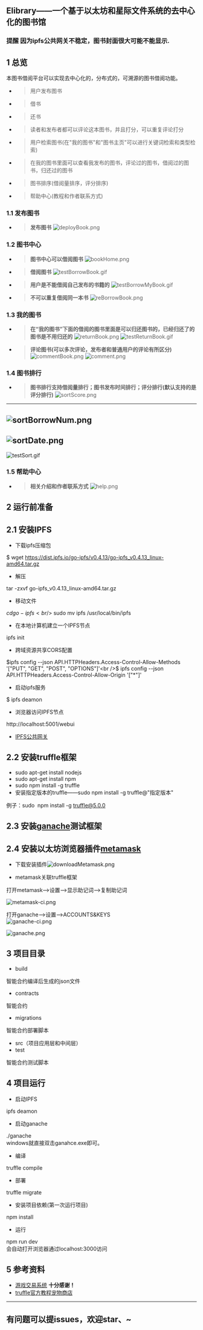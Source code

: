 ## Elibrary——一个基于以太坊和星际文件系统的去中心化的图书馆
### 提醒  因为ipfs公共网关不稳定，图书封面很大可能不能显示.

## 1 总览
本图书借阅平台可以实现去中心化的，分布式的，可溯源的图书借阅功能。
* >用户发布图书
* >借书
* >还书
* >读者和发布者都可以评论这本图书，并且打分，可以重复评论打分
* >用户检索图书(在"我的图书"和"图书主页"可以进行关键词检索和类型检索)
* >在我的图书里面可以查看我发布的图书，评论过的图书，借阅过的图书，归还过的图书
* >图书排序(借阅量排序，评分排序)
* >帮助中心(教程和作者联系方式)

### 1.1 发布图书
* >**发布图书**
![deployBook.png](https://github.com/wongnoubo/Elibrary/blob/master/docs/deployBook.png)

### 1.2 图书中心
* >**图书中心可以借阅图书**
![bookHome.png](https://github.com/wongnoubo/Elibrary/blob/master/docs/bookHome.png)

* >**借阅图书**
![testBorrowBook.gif](https://github.com/wongnoubo/Elibrary/blob/master/docs/testBorrowBook.gif)

* >**用户是不能借阅自己发布的书籍的**
![testBorrowMyBook.gif](https://github.com/wongnoubo/Elibrary/blob/master/docs/testBorrowMyBook.gif)

* >**不可以重复借阅同一本书**
![reBorrowBook.png](https://github.com/wongnoubo/Elibrary/blob/master/docs/reBorrowedBook.png)
### 1.3 我的图书
* >**在“我的图书”下面的借阅的图书里面是可以归还图书的，已经归还了的图书是不用归还的**
![returnBook.png](https://github.com/wongnoubo/Elibrary/blob/master/docs/returnBook.png)
![testReturnBook.gif](https://github.com/wongnoubo/Elibrary/blob/master/docs/testReturnBook.gif)
* >**评论图书(可以多次评论，发布者和普通用户的评论有所区分)**
![commentBook.png](https://github.com/wongnoubo/Elibrary/blob/master/docs/commentBook.png)
![comment.png](https://github.com/wongnoubo/Elibrary/blob/master/docs/comment.png)
### 1.4 图书排行
* >**图书排行支持借阅量排行；图书发布时间排行；评分排行(默认支持的是评分排行)**
![sortScore.png](https://github.com/wongnoubo/Elibrary/blob/master/docs/sortScore.png)
---
![sortBorrowNum.png](https://github.com/wongnoubo/Elibrary/blob/master/docs/sortBorrowNum.png)
---
![sortDate.png](https://github.com/wongnoubo/Elibrary/blob/master/docs/sortDate.png)
---
![testSort.gif](https://github.com/wongnoubo/Elibrary/blob/master/docs/testSort.gif)

### 1.5 帮助中心
* >**相关介绍和作者联系方式**
![help.png](https://github.com/wongnoubo/Elibrary/blob/master/docs/help.png)


## 2 运行前准备

<a name="8e98bd52"></a>
## 2.1 安装IPFS
* 下载ipfs压缩包

$ wget https://dist.ipfs.io/go-ipfs/v0.4.13/go-ipfs_v0.4.13_linux-amd64.tar.gz
* 解压

tar -zxvf go-ipfs_v0.4.13_linux-amd64.tar.gz
* 移动文件

$cd go-ipfs<br />$ sudo mv ipfs /usr/local/bin/ipfs
* 在本地计算机建立一个IPFS节点

ipfs init
* 跨域资源共享CORS配置

$ipfs config --json API.HTTPHeaders.Access-Control-Allow-Methods '["PUT", "GET", "POST", "OPTIONS"]'<br />$ ipfs config --json API.HTTPHeaders.Access-Control-Allow-Origin '["*"]'<br />
* 启动ipfs服务

$ ipfs deamon

* 浏览器访问IPFS节点

http://localhost:5001/webui
* [IPFS公共网关](https://ipfs.github.io/public-gateway-checker/)


<a name="f15fc2c3"></a>
## 2.2 安装truffle框架
* sudo apt-get install nodejs
* sudo apt-get install npm
* sudo npm install -g truffle
* 安装指定版本的truffle——sudo npm install -g truffle@"指定版本"

例子：sudo  npm install -g truffle@5.0.0


<a name="b9063e78"></a>
## 2.3 安装[ganache](https://truffleframework.com/ganache)测试框架

<a name="1dfd2bcd"></a>
## 2.4 安装以太坊浏览器插件[metamask](https://chrome.google.com/webstore/category/extensions)

* 下载安装插件![downloadMetamask.png](https://github.com/wongnoubo/Eshop/blob/master/images/downloadMetamask.png)

* metamask关联truffle框架

打开metamask——>设置——>显示助记词——>复制助记词

![metamask-ci.png](https://cdn.nlark.com/yuque/0/2019/png/237720/1553528051852-bcebf7c1-55fa-4fb5-b9d8-d1b27d7e45d3.png#align=left&display=inline&height=753&name=metamask-ci.png&originHeight=753&originWidth=452&size=22224&status=done&width=452)


打开ganache——>设置——>ACCOUNTS&KEYS<br />
![ganache-ci.png](https://github.com/wongnoubo/Eshop/blob/master/images/ganache-ci.png)


![ganache.png](https://github.com/wongnoubo/Eshop/blob/master/images/ganache.png)



<a name="d0617cd1"></a>
## 3 项目目录
* build

智能合约编译后生成的json文件
* contracts

智能合约
* migrations

智能合约部署脚本
* src（项目应用层和中间层）
* test

智能合约测试脚本

<a name="733d6c7b"></a>
## 4 项目运行
* 启动IPFS

ipfs deamon
* 启动ganache

./ganache<br />windows就直接双击ganahce.exe即可。
* 编译

truffle compile
* 部署

truffle migrate
* 安装项目依赖(第一次运行项目)

npm install
* 运行

npm run dev<br />会自动打开浏览器通过localhost:3000访问



<a name="8382c147"></a>
## 5 参考资料
* [游戏交易系统](https://github.com/littleredhat1997/Egame) **十分感谢！**
* [truffle官方教程宠物商店](https://truffleframework.com/tutorials/pet-shop)

---
有问题可以提issues，欢迎star、~
---



